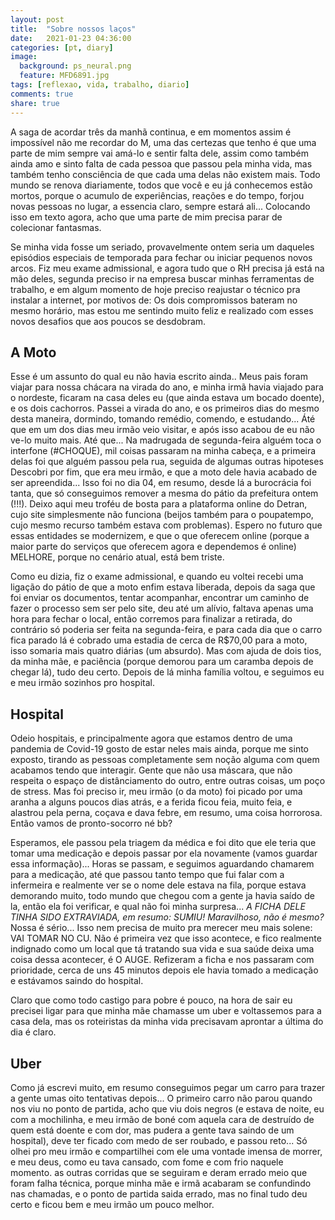 ```yaml
---
layout: post
title:  "Sobre nossos laços"
date:   2021-01-23 04:36:00
categories: [pt, diary]
image:
  background: ps_neural.png
  feature: MFD6891.jpg
tags: [reflexao, vida, trabalho, diario]
comments: true
share: true
---
```

A saga de acordar três da manhã continua, e em momentos assim é impossível não me recordar do M, uma das certezas que tenho é que uma parte de mim sempre vai amá-lo e sentir falta dele, assim como também ainda amo e sinto falta de cada pessoa que passou pela minha vida, mas também tenho consciência de que cada uma delas não existem mais. Todo mundo se renova diariamente, todos que você e eu já conhecemos estão mortos, porque o acumulo de experiências, reações e do tempo, forjou novas pessoas no lugar, a essencia claro, sempre estará ali... Colocando isso em texto agora, acho que uma parte de mim precisa parar de colecionar fantasmas.

Se minha vida fosse um seriado, provavelmente ontem seria um daqueles episódios especiais de temporada para fechar ou iniciar pequenos novos arcos. Fiz meu exame admissional, e agora tudo que o RH precisa já está na mão deles, segunda preciso ir na empresa buscar minhas ferramentas de trabalho, e em algum momento de hoje preciso reajustar o técnico pra instalar a internet, por motivos de: Os dois compromissos bateram no mesmo horário, mas estou me sentindo muito feliz e realizado com esses novos desafios que aos poucos se desdobram.




## A Moto

Esse é um assunto do qual eu não havia escrito ainda.. Meus pais foram viajar para nossa chácara na virada do ano, e minha irmã havia viajado para o nordeste, ficaram na casa deles eu (que ainda estava um bocado doente), e os dois cachorros. Passei a virada do ano, e os primeiros dias do mesmo desta maneira, dormindo, tomando remédio, comendo, e estudando... Áté que em um dos dias meu irmão veio visitar, e após isso acabou de eu não ve-lo muito mais. Até que... Na madrugada de segunda-feira alguém toca o interfone (#CHOQUE), mil coisas passaram na minha cabeça, e a primeira delas foi que alguém passou pela rua, seguida de algumas outras hipoteses Descobri por fim, que era meu irmão, e que a moto dele havia acabado de ser apreendida... Isso foi no dia 04, em resumo, desde lá a burocrácia foi tanta, que só conseguimos remover a mesma do pátio da prefeitura ontem (!!!). Deixo aqui meu troféu de bosta para a plataforma online do Detran, cujo site simplesmente não funciona (beijos também para o poupatempo, cujo mesmo recurso também estava com problemas). Espero no futuro que essas entidades se modernizem, e que o que oferecem online (porque a maior parte do serviços que oferecem agora e dependemos é online) MELHORE, porque no cenário atual, está bem triste.

Como eu dizia, fiz o exame admissional, e quando eu voltei recebi uma ligação do pátio de que a moto enfim estava liberada, depois da saga que foi enviar os documentos, tentar acompanhar, encontrar um caminho de fazer o processo sem ser pelo site, deu até um alívio, faltava apenas uma hora para fechar o local, então corremos para finalizar a retirada, do contrário só poderia ser feita na segunda-feira, e para cada dia que o carro fica parado lá é cobrado uma estadia de cerca de R$70,00 para a moto, isso somaria mais quatro diárias (um absurdo). Mas com ajuda de dois tios, da minha mãe, e paciência (porque demorou para um caramba depois de chegar lá), tudo deu certo. Depois de lá minha família voltou, e seguimos eu e meu irmão sozinhos pro hospital.

## Hospital

Odeio hospitais, e principalmente agora que estamos dentro de uma pandemia de Covid-19 gosto de estar neles mais ainda, porque me sinto exposto, tirando as pessoas completamente sem noção alguma com quem acabamos tendo que interagir. Gente que não usa máscara, que não respeita o espaço de distânciamento do outro, entre outras coisas, um poço de stress. Mas foi preciso ir, meu irmão (o da moto) foi picado por uma aranha a alguns poucos dias atrás, e a ferida ficou feia, muito feia, e alastrou pela perna, coçava e dava febre, em resumo, uma coisa horrorosa. Então vamos de pronto-socorro né bb?

Esperamos, ele passou pela triagem da médica e foi dito que ele teria que tomar uma medicação e depois passar por ela novamente (vamos guardar essa informação)... Horas se passam, e seguimos aguardando chamarem para a medicação, até que passou tanto tempo que fui falar com a infermeira e realmente ver se o nome dele estava na fila, porque estava demorando muito, todo mundo que chegou com a gente ja havia saído de la, então ela foi verificar, e qual não foi minha surpresa... <i>A FICHA DELE TINHA SIDO EXTRAVIADA, em resumo: SUMIU! Maravilhoso, não é mesmo?</i>
Nossa é sério... Isso nem precisa de muito pra merecer meu mais solene: VAI TOMAR NO CU. Não é primeira vez que isso acontece, e fico realmente indignado como um local que tá tratando sua vida e sua saúde deixa uma coisa dessa acontecer, é O AUGE. Refizeram a ficha e nos passaram com prioridade, cerca de uns 45 minutos depois ele havia tomado a medicação e estávamos saindo do hospital.

Claro que como todo castigo para pobre é pouco, na hora de sair eu precisei ligar para que minha mãe chamasse um uber e voltassemos para a casa dela, mas os roteiristas da minha vida precisavam aprontar a última do dia é claro.

## Uber

Como já escrevi muito, em resumo conseguimos pegar um carro para trazer a gente umas oito tentativas depois... O primeiro carro não parou quando nos viu no ponto de partida, acho que viu dois negros (e estava de noite, eu com a mochilinha, e meu irmão de boné com aquela cara de destruído de quem está doente e com dor, mas pudera a gente tava saindo de um hospital), deve ter ficado com medo de ser roubado, e passou reto... Só olhei pro meu irmão e compartilhei com ele uma vontade imensa de morrer, e meu deus, como eu tava cansado, com fome e com frio naquele momento. as outras corridas que se seguiram e deram errado meio que foram falha técnica, porque minha mãe e irmã acabaram se confundindo nas chamadas, e o ponto de partida saida errado, mas no final tudo deu certo e ficou bem e meu irmão um pouco melhor.




